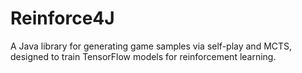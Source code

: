 # Reinforce4J
A Java library for generating game samples via self-play and MCTS, designed to train TensorFlow models for reinforcement learning. 
